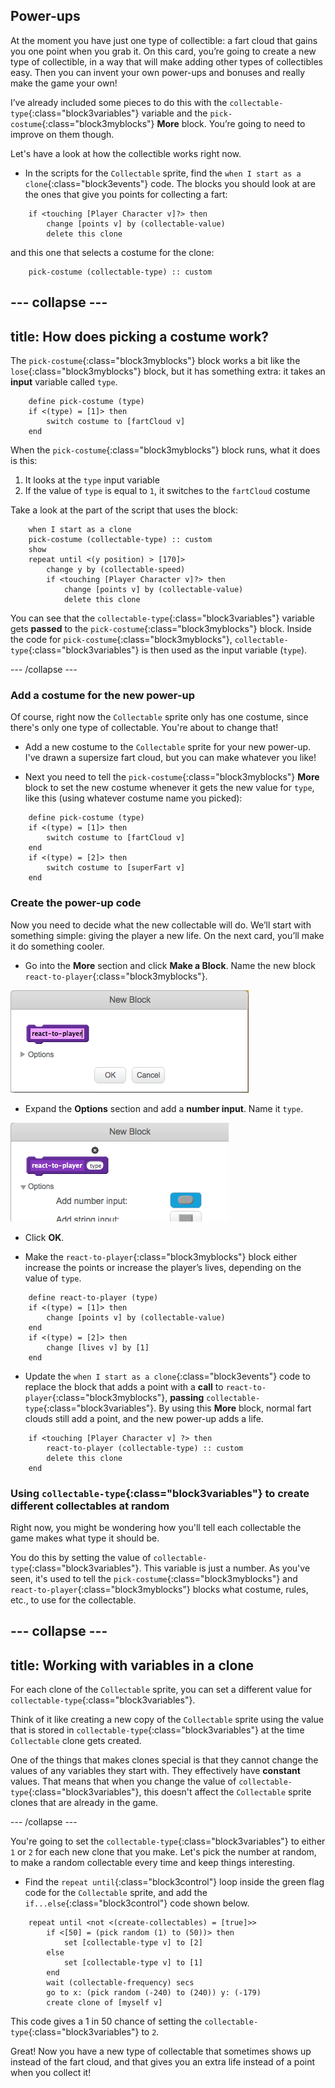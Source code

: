 ## Power-ups

At the moment you have just one type of collectible: a fart cloud that gains you one point when you grab it. On this card, you’re going to create a new type of collectible, in a way that will make adding other types of collectibles easy. Then you can invent your own power-ups and bonuses and really make the game your own!

I’ve already included some pieces to do this with the `collectable-type`{:class="block3variables"} variable and the `pick-costume`{:class="block3myblocks"} **More** block. You’re going to need to improve on them though. 

Let's have a look at how the collectible works right now.

+ In the scripts for the `Collectable` sprite, find the `when I start as a clone`{:class="block3events"} code. The blocks you should look at are the ones that give you points for collecting a fart:

```blocks3
    if <touching [Player Character v]?> then
        change [points v] by (collectable-value)
        delete this clone
```

 and this one that selects a costume for the clone:

```blocks3
    pick-costume (collectable-type) :: custom
```

--- collapse ---
---
title: How does picking a costume work?
---

The `pick-costume`{:class="block3myblocks"} block works a bit like the `lose`{:class="block3myblocks"} block, but it has something extra: it takes an **input** variable called `type`.

```blocks3
    define pick-costume (type)
    if <(type) = [1]> then
        switch costume to [fartCloud v]
    end
```
    
When the `pick-costume`{:class="block3myblocks"} block runs, what it does is this:

 1. It looks at the `type` input variable
 1. If the value of `type` is equal to `1`, it switches to the `fartCloud` costume

Take a look at the part of the script that uses the block:

```blocks3
    when I start as a clone
    pick-costume (collectable-type) :: custom
    show
    repeat until <(y position) > [170]>
        change y by (collectable-speed)
        if <touching [Player Character v]?> then
            change [points v] by (collectable-value)
            delete this clone
```

You can see that the `collectable-type`{:class="block3variables"} variable gets **passed** to the `pick-costume`{:class="block3myblocks"} block. Inside the code for `pick-costume`{:class="block3myblocks"}, `collectable-type`{:class="block3variables"} is then used as the input variable (`type`).

--- /collapse ---

### Add a costume for the new power-up

Of course, right now the `Collectable` sprite only has one costume, since there's only one type of collectable. You're about to change that!

+ Add a new costume to the `Collectable` sprite for your new power-up. I've drawn a supersize fart cloud, but you can make whatever you like!

+ Next you need to tell the `pick-costume`{:class="block3myblocks"} **More** block to set the new costume whenever it gets the new value for `type`, like this \(using whatever costume name you picked\): 

```blocks3
    define pick-costume (type)
    if <(type) = [1]> then
        switch costume to [fartCloud v]
    end
    if <(type) = [2]> then
        switch costume to [superFart v]
    end
```

### Create the power-up code

Now you need to decide what the new collectable will do. We’ll start with something simple: giving the player a new life. On the next card, you’ll make it do something cooler. 

+ Go into the **More** section and click **Make a Block**. Name the new block `react-to-player`{:class="block3myblocks"}.

![Type in the name for the block](images/powerupMakeName.png)

+ Expand the **Options** section and add a **number input**. Name it `type`.

![Adding a number input to the block](images/powerupMakeInput.png)

+ Click **OK**. 

+ Make the `react-to-player`{:class="block3myblocks"} block either increase the points or increase the player’s lives, depending on the value of `type`.  

```blocks3
    define react-to-player (type)
    if <(type) = [1]> then
        change [points v] by (collectable-value)
    end
    if <(type) = [2]> then
        change [lives v] by [1]
    end
```

+ Update the `when I start as a clone`{:class="block3events"} code to replace the block that adds a point with a **call** to `react-to-player`{:class="block3myblocks"}, **passing** `collectable-type`{:class="block3variables"}. By using this **More** block, normal fart clouds still add a point, and the new power-up adds a life. 

```blocks3
    if <touching [Player Character v] ?> then
        react-to-player (collectable-type) :: custom
        delete this clone
    end
```

### Using `collectable-type`{:class="block3variables"} to create different collectables at random

Right now, you might be wondering how you'll tell each collectable the game makes what type it should be.

You do this by setting the value of `collectable-type`{:class="block3variables"}. This variable is just a number. As you've seen, it's used to tell the `pick-costume`{:class="block3myblocks"} and `react-to-player`{:class="block3myblocks"} blocks what costume, rules, etc., to use for the collectable. 

--- collapse ---
---
title: Working with variables in a clone
---

For each clone of the `Collectable` sprite, you can set a different value for `collectable-type`{:class="block3variables"}. 

Think of it like creating a new copy of the `Collectable` sprite using the value that is stored in `collectable-type`{:class="block3variables"} at the time `Collectable` clone gets created. 

One of the things that makes clones special is that they cannot change the values of any variables they start with. They effectively have **constant** values. That means that when you change the value of `collectable-type`{:class="block3variables"}, this doesn't affect the `Collectable` sprite clones that are already in the game.

--- /collapse ---

You're going to set the `collectable-type`{:class="block3variables"} to either `1` or `2` for each new clone that you make. Let's pick the number at random, to make a random collectable every time and keep things interesting. 

+ Find the `repeat until`{:class="block3control"} loop inside the green flag code for the `Collectable` sprite, and add the `if...else`{:class="block3control"} code shown below.

```blocks3
    repeat until <not <(create-collectables) = [true]>>
        if <[50] = (pick random (1) to (50))> then
            set [collectable-type v] to [2]
        else
            set [collectable-type v] to [1]
        end
        wait (collectable-frequency) secs
        go to x: (pick random (-240) to (240)) y: (-179)
        create clone of [myself v]
```

This code gives a 1 in 50 chance of setting the `collectable-type`{:class="block3variables"} to `2`.

Great! Now you have a new type of collectable that sometimes shows up instead of the fart cloud, and that gives you an extra life instead of a point when you collect it!
